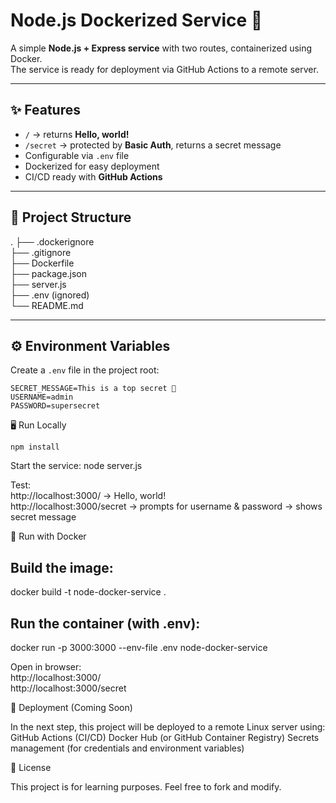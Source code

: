 # Node.js Dockerized Service 🚀

A simple **Node.js + Express service** with two routes, containerized using Docker.  
The service is ready for deployment via GitHub Actions to a remote server.

---

## ✨ Features
- `/` → returns **Hello, world!**
- `/secret` → protected by **Basic Auth**, returns a secret message
- Configurable via `.env` file
- Dockerized for easy deployment
- CI/CD ready with **GitHub Actions**

---

## 📂 Project Structure
.
├── .dockerignore         <br>
├── .gitignore           <br>
├── Dockerfile           <br>
├── package.json          <br>
├── server.js             <br>
├── .env (ignored)        <br>
└── README.md           <br>


---

## ⚙️ Environment Variables
Create a `.env` file in the project root:

````env
SECRET_MESSAGE=This is a top secret 🚀
USERNAME=admin
PASSWORD=supersecret
````

🖥️ Run Locally

````Install dependencies:
npm install
````

Start the service:
node server.js


Test: <br>
http://localhost:3000/ → Hello, world! <br>
http://localhost:3000/secret → prompts for username & password → shows secret message

🐳 Run with Docker

## Build the image:<br>
docker build -t node-docker-service .


## Run the container (with .env):<br>
docker run -p 3000:3000 --env-file .env node-docker-service


Open in browser: <br>
http://localhost:3000/ <br>
http://localhost:3000/secret

🚀 Deployment (Coming Soon)

In the next step, this project will be deployed to a remote Linux server using:
GitHub Actions (CI/CD)
Docker Hub (or GitHub Container Registry)
Secrets management (for credentials and environment variables)

📜 License

This project is for learning purposes. Feel free to fork and modify.

